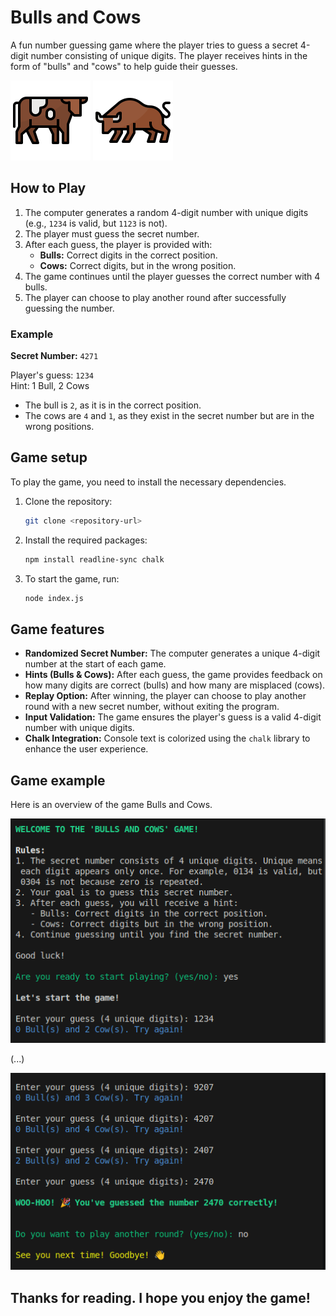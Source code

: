 # Bulls and Cows

A fun number guessing game where the player tries to guess a secret 4-digit number consisting of unique digits. The player receives hints in the form of "bulls" and "cows" to help guide their guesses.

![cow icon](assets/cow.svg) ![bull icon](assets/bull.svg)

## How to Play

1. The computer generates a random 4-digit number with unique digits (e.g., `1234` is valid, but `1123` is not).
2. The player must guess the secret number.
3. After each guess, the player is provided with:
   - **Bulls:** Correct digits in the correct position.
   - **Cows:** Correct digits, but in the wrong position.
4. The game continues until the player guesses the correct number with 4 bulls.
5. The player can choose to play another round after successfully guessing the number.

### Example

**Secret Number:** `4271`

Player's guess: `1234`  
Hint: 1 Bull, 2 Cows

- The bull is `2`, as it is in the correct position.
- The cows are `4` and `1`, as they exist in the secret number but are in the wrong positions.

## Game setup

To play the game, you need to install the necessary dependencies.

1. Clone the repository:

   ```bash
   git clone <repository-url>
   ```

2. Install the required packages:
   ```bash
   npm install readline-sync chalk
   ```
3. To start the game, run:
   ```bash
   node index.js
   ```

## Game features

- **Randomized Secret Number:** The computer generates a unique 4-digit number at the start of each game.
- **Hints (Bulls & Cows):** After each guess, the game provides feedback on how many digits are correct (bulls) and how many are misplaced (cows).
- **Replay Option:** After winning, the player can choose to play another round with a new secret number, without exiting the program.
- **Input Validation:** The game ensures the player's guess is a valid 4-digit number with unique digits.
- **Chalk Integration:** Console text is colorized using the `chalk` library to enhance the user experience.

## Game example

Here is an overview of the game Bulls and Cows.

![game intro](/assets/game-intro.png)

(...)

![game intro](/assets/game-won-exit.png)

## Thanks for reading. I hope you enjoy the game!

